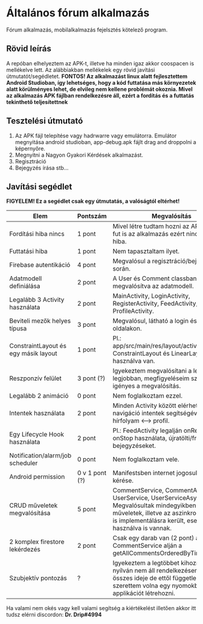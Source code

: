 # Általános fórum alkalmazás

Fórum alkalmazás, mobilalkalmazás fejelsztés kötelező program.

## Rövid leírás

A repóban elhelyeztem az APK-t, illetve ha minden igaz akkor coospacen is mellékelve lett. Az alábbiakban mellékelek egy rövid javítási útmutatót/segédletet.
**FONTOS! Az alkalmazást linux alatt fejlesztettem Android Studioban, így lehetséges, hogy a kód futtatása más környezetek alatt körülményes lehet, de elvileg nem kellene problémát okoznia. Mivel az alkalmazás APK fájlban rendelkezésre áll, ezért a fordítás és a futtatás tekinthető teljesítettnek**

## Tesztelési útmutató

1. Az APK fájl telepítése vagy hadrwarre vagy emulátorra. Emulátor megnyitása android studioban, app-debug.apk fájlt drag and droppolni a képernyőre.
2. Megnyitni a Nagyon Gyakori Kérdések alkalmazást.
3. Regisztráció
4. Bejegyzés írása stb...

## Javítási segédlet

**FIGYELEM! Ez a segédlet csak egy útmutatás, a valóságtól eltérhet!**



| Elem | Pontszám | Megvalósítás |
| -------- | -------- | -------- |
| Fordítási hiba nincs  | 1 pont | Mivel létre tudtam hozni az APK fájlt és fut is az alkalmazás ezért nincs fordítási hiba. |
| Futtatási hiba | 1 pont | Nem tapasztaltam ilyet. |
| Firebase autentikáció | 4 pont | Megvalósul a regisztráció/bejelentkezés során. |
| Adatmodell definiálása | 2 pont | A User és Comment classban van megvalósítva az adatmodell. |
| Legalább 3 Activity használata | 2 pont | MainActivity, LoginActivity, RegisterActivity, FeedActivity, ProfileActivity. |
| Beviteli mezők helyes típusa | 3 pont | Megvalósul, látható a login és register oldalakon. |
| ConstraintLayout és egy másik layout | 1 pont | Pl.: app/src/main/res/layout/activity_feed.xml ConstraintLayout és LinearLayout is használva van. |
| Reszponzív felület | 3 pont (?) | Igyekeztem megvalósítani a lehető legjobban, megfigyeléseim szerint igényes a megvalósítás. |
| Legalább 2 animáció | 0 pont | Nem foglalkoztam ezzel. |
| Intentek használata | 2 pont | Minden Activity között elérhető a navigáció intentek segítségével, pl.: hírfolyam <--> profil. |
| Egy Lifecycle Hook használata | 2 pont | Pl.: FeedActivity legalján onResume és onStop használata, újratölti/frissíti a bejegyzéseket. |
| Notification/alarm/job scheduler | 0 pont | Nem foglalkoztam vele. |
| Android permission | 0 v 1 pont (?) | Manifestsben internet jogosultság kérése. |
| CRUD műveletek megvalósítása | 5 pont | CommentService, CommentAsyncTask, UserService, UserServiceAsyncTask. Megvalósultak mindegyikben a CRUD műveletek, illetve az aszinkron verziójuk is implementálásra került, esetenként használva is vannak. |
| 2 komplex firestore lekérdezés | 2 pont | Csak egy darab van (2 pont) a CommentService alján a getAllCommentsOrderedByTime(). |
| Szubjektív pontozás | ? | Igyekeztem a legtöbbet kihozni belőle, nyílván nem áll rendelkezésemre a világ összes ideje de ettől függetlenül szerettem volna egy nyomokban igényes applikációt létrehozni. |

Ha valami nem okés vagy kell valami segítség a kiértékelést illetően akkor itt tudsz elérni discordon: **Dr. Drip#4994**

